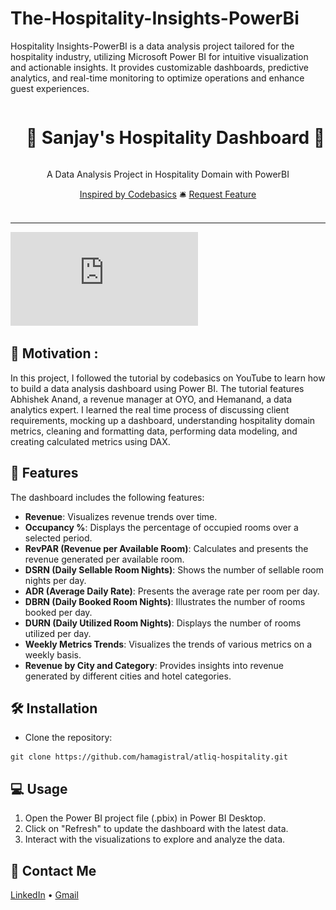 # The-Hospitality-Insights-PowerBi
Hospitality Insights-PowerBI is a data analysis project tailored for the hospitality industry, utilizing Microsoft Power BI for intuitive visualization and actionable insights. It provides customizable dashboards, predictive analytics, and real-time monitoring to optimize operations and enhance guest experiences.
<div align="center">
  <div id="user-content-toc">
    <ul>
      <summary><h1 style="display: inline-block;">🏨 Sanjay's Hospitality Dashboard 🧳</h1></summary>
    </ul>
  </div>
  
  <p>A Data Analysis Project in Hospitality Domain with PowerBI</p>
    <a href="https://www.youtube.com/watch?v=tT4V7zguCnc&ab_channel=codebasics" target="_blank">Inspired by Codebasics</a>
    🛎️
    <a href="https://github.com/Hamagistral/Atliq-hospitality/issues" target="_blank">Request Feature</a>
</div>
<br>

<hr>

![dashboard](https://github.com/sunjai17/The-Hospitality-Insights-PowerBi/blob/main/Revenue%20Insights%20in%20Hospitality%20Domain.pdf)


## 🎯 Motivation :

In this project, I followed the tutorial by codebasics on YouTube to learn how to build a data analysis dashboard using Power BI. The tutorial features Abhishek Anand, a revenue manager at OYO, and Hemanand, a data analytics expert. I learned the real time process of discussing client requirements, mocking up a dashboard, understanding hospitality domain metrics, cleaning and formatting data, performing data modeling, and creating calculated metrics using DAX.

## 🚀 Features

The dashboard includes the following features:

- **Revenue**: Visualizes revenue trends over time.
- **Occupancy %**: Displays the percentage of occupied rooms over a selected period.
- **RevPAR (Revenue per Available Room)**: Calculates and presents the revenue generated per available room.
- **DSRN (Daily Sellable Room Nights)**: Shows the number of sellable room nights per day.
- **ADR (Average Daily Rate)**: Presents the average rate per room per day.
- **DBRN (Daily Booked Room Nights)**: Illustrates the number of rooms booked per day.
- **DURN (Daily Utilized Room Nights)**: Displays the number of rooms utilized per day.
- **Weekly Metrics Trends**: Visualizes the trends of various metrics on a weekly basis.
- **Revenue by City and Category**: Provides insights into revenue generated by different cities and hotel categories.


## 🛠️ Installation

- Clone the repository:

```
git clone https://github.com/hamagistral/atliq-hospitality.git
```

## 💻 Usage

1. Open the Power BI project file (.pbix) in Power BI Desktop.
2. Click on "Refresh" to update the dashboard with the latest data.
3. Interact with the visualizations to explore and analyze the data.

## 📨 Contact Me

[LinkedIn](https://www.linkedin.com/in/sanjay-kumar17/) •
[Gmail](sanjaykumar171100@gmail.com)
